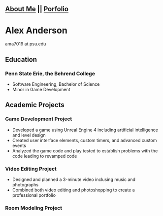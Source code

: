 ## [About Me](Me.md) || [Porfolio](index.md)
# Alex Anderson  
ama7019 at psu.edu  
## **Education**
### Penn State Erie, the Behrend College
- Software Engineering, Bachelor of Science
- Minor in Game Development  

## **Academic Projects**
### **Game Development Project**
- Developed a game using Unreal Engine 4 including artificial intelligence and level design
- Created user interface elements, custom timers, and advanced custom events
- Analyzed the game code and play tested to establish problems with the code leading to revamped code  
### **Video Editing Project**
- Designed and planned a 3-minute video inclusing music and photographs
- Combined both video editing and photoshopping to create a professional portfolio  
### **Room Modeling Project**
